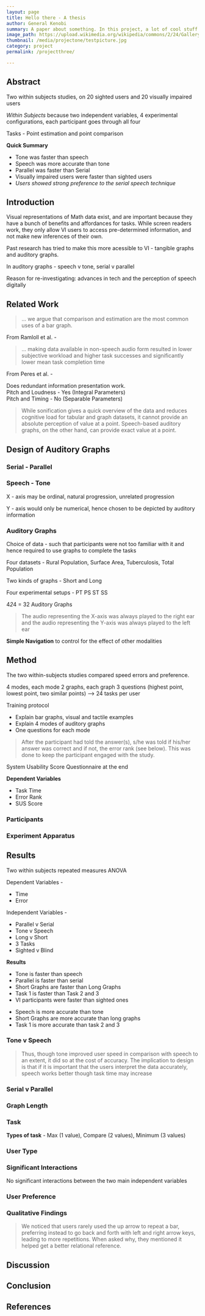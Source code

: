 ```yaml
---
layout: page
title: Hello there - A thesis
author: General Kenobi
summary: A paper about something. In this project, a lot of cool stuff happened.
image_path: https://upload.wikimedia.org/wikipedia/commons/2/24/Galleryback.jpg
thumbnail: /media/projectone/testpicture.jpg
category: project
permalink: /projectthree/

---
```


## Abstract

Two within subjects studies, on 20 sighted users and 20 visually impaired users  

_Within Subjects_ because two independent variables, 4 experimental configurations, each participant goes through all four

Tasks - Point estimation and point comparison 

__Quick Summary__
- Tone was faster than speech
- Speech was more accurate than tone
- Parallel was faster than Serial
- Visually impaired users were faster than sighted users
- _Users showed strong preference to the serial speech technique_

## Introduction

Visual representations of Math data exist, and are important because they have a bunch of benefits and affordances for tasks. While screen readers work, they only allow VI users to access pre-determined information, and not make new inferences of their own.

Past research has tried to make this more acessible to VI - tangible graphs and auditory graphs.

In auditory graphs - speech v tone, serial v parallel

Reason for re-investigating: advances in tech and the perception of speech digitally

## Related Work

> ... we argue that comparison and estimation are the most common uses of a bar graph.

From Ramloll et al. - 

> ... making data available in non-speech audio form
resulted in lower subjective workload and higher task successes and significantly lower
mean task completion time

From Peres et al. - 

Does redundant information presentation work.  
Pitch and Loudness - Yes (Integral Parameters)  
Pitch and Timing - No (Separable Parameters)

> While sonification gives a quick overview of the data and reduces cognitive load for tabular and graph datasets, it cannot provide an absolute perception of value at a point. Speech-based auditory graphs, on the other hand, can provide exact value at a point.


## Design of Auditory Graphs

### Serial - Parallel

### Speech - Tone

X - axis may be ordinal, natural progression, unrelated progression

Y - axis would only be numerical, hence chosen to be depicted by auditory information

### Auditory Graphs

Choice of data - such that participants were not too familiar with it and hence required to use graphs to complete the tasks


Four datasets - Rural Population, Surface Area, Tuberculosis, Total Population

Two kinds of graphs - Short and Long

Four experimental setups  - PT PS ST SS

4*2*4 = 32 Auditory Graphs

> The audio representing the X-axis was always played to the right ear and the audio representing the Y-axis was always played to the left ear

__Simple Navigation__ to control for the effect of other modalities

## Method

The two within-subjects studies compared speed errors and preference.

4 modes, each mode 2 graphs, each graph 3 questions (highest point, lowest point, two similar points) --> 24 tasks per user

Training protocol 
- Explain bar graphs, visual and tactile examples
- Explain 4 modes of auditory graphs
- One questions for each mode

> After the participant had told the answer(s), s/he was told if his/her answer was correct and if not, the error rank (see below). This was done to keep the participant engaged
with the study.

System Usability Score Questionnaire at the end

__Dependent Variables__ 
+ Task Time
+ Error Rank
+ SUS Score

### Participants

### Experiment Apparatus

## Results

Two within subjects repeated measures ANOVA

Dependent Variables -
- Time
- Error

Independent Variables - 
- Parallel v Serial
- Tone v Speech
- Long v Short
- 3 Tasks
- Sighted v Blind

__Results__
+ Tone is faster than speech
+ Parallel is faster than serial 
+ Short Graphs are faster than Long Graphs
+ Task 1 is faster than Task 2 and 3
+ VI participants were faster than sighted ones

- Speech is more accurate than tone
- Short Graphs are more accurate than long graphs
- Task 1 is more accurate than task 2 and 3

### Tone v Speech

> Thus, though tone improved user speed in comparison with speech to an extent, it did so at the cost of accuracy. The implication to design is that if it is important that the users interpret the data accurately, speech works better though task time may increase

### Serial v Parallel

### Graph Length

### Task

__Types of task__ - Max (1 value), Compare (2 values), Minimum (3 values)

### User Type

### Significant Interactions

No significant interactions between the two main independent variables

### User Preference

### Qualitative Findings

> We noticed that users rarely used the up arrow to repeat a bar, preferring instead to go back and forth with left and right arrow keys, leading to more repetitions. When asked why, they mentioned it helped get a better relational reference.

## Discussion

## Conclusion

## References






